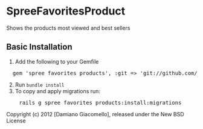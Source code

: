 SpreeFavoritesProduct
=====================

Shows the products most viewed and best sellers


Basic Installation
------------------

1. Add the following to your Gemfile
<pre>
  gem 'spree_favorites_products', :git => 'git://github.com/damianogiacomello/spree_favorites_products'
</pre>
2. Run `bundle install`
3. To copy and apply migrations run:
<pre>
	rails g spree_favorites_products:install:migrations
</pre>


Copyright (c) 2012 [Damiano Giacomello], released under the New BSD License
